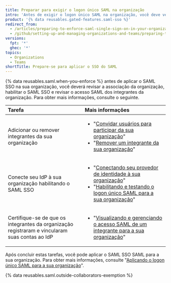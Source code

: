 ```yaml
---
title: Preparar para exigir o logon único SAML na organização
intro: 'Antes de exigir o logon único SAML na organização, você deve verificar a associação da organização e configurar as definições de conexão para seu provedor de identidade.'
product: '{% data reusables.gated-features.saml-sso %}'
redirect_from:
  - /articles/preparing-to-enforce-saml-single-sign-on-in-your-organization
  - /github/setting-up-and-managing-organizations-and-teams/preparing-to-enforce-saml-single-sign-on-in-your-organization
versions:
  fpt: '*'
  ghec: '*'
topics:
  - Organizations
  - Teams
shortTitle: Prepare-se para aplicar o SSO do SAML
---
```


{% data reusables.saml.when-you-enforce %} antes de aplicar o SAML SSO na sua organização, você deverá revisar a associação da organização, habilitar o SAML SSO e revisar o acesso SAML dos integrantes da organização. Para obter mais informações, consulte o seguinte.

| Tarefa                                                                                         | Mais informações          |
|:---------------------------------------------------------------------------------------------- |:------------------------- |
| Adicionar ou remover integrantes da sua organização                                            | <ul><li>"[Convidar usuários para participar da sua organização](/organizations/managing-membership-in-your-organization/inviting-users-to-join-your-organization)"</li><li>"[Remover um integrante da sua organização](/organizations/managing-membership-in-your-organization/removing-a-member-from-your-organization)"</li></ul> |
| Conecte seu IdP à sua organização habilitando o SAML SSO                                       | <ul><li>"[Conectando seu provedor de identidade à sua organização](/organizations/managing-saml-one-sign-on-for-your-organization/connecting-your-identity-provider-to-your-organization)"</li><li>"[Habilitando e testando o logon único SAML para a sua organização](/organizations/managing-saml-single-sign-on-for-your-organization/enabling-and-testing-saml-single-sign-on-for-your-organization)"</li></ul> |
| Certifique-se de que os integrantes da organização registraram e vincularam suas contas ao IdP | <ul><li>"[Visualizando e gerenciando o acesso SAML de um integrante para a sua organização](/organizations/granting-access-to-your-organization-with-saml-single-sign-on/viewing-and-managing-a-members-saml-access-to-your-organization)"</li></ul> |

Após concluir estas tarefas, você pode aplicar o SAML SSO SAML para a sua organização. Para obter mais informações, consulte "[Aplicando o logon único SAML para a sua organização](/organizations/managing-saml-single-sign-on-for-your-organization/enforcing-saml-single-sign-on-for-your-organization)".

{% data reusables.saml.outside-collaborators-exemption %}
